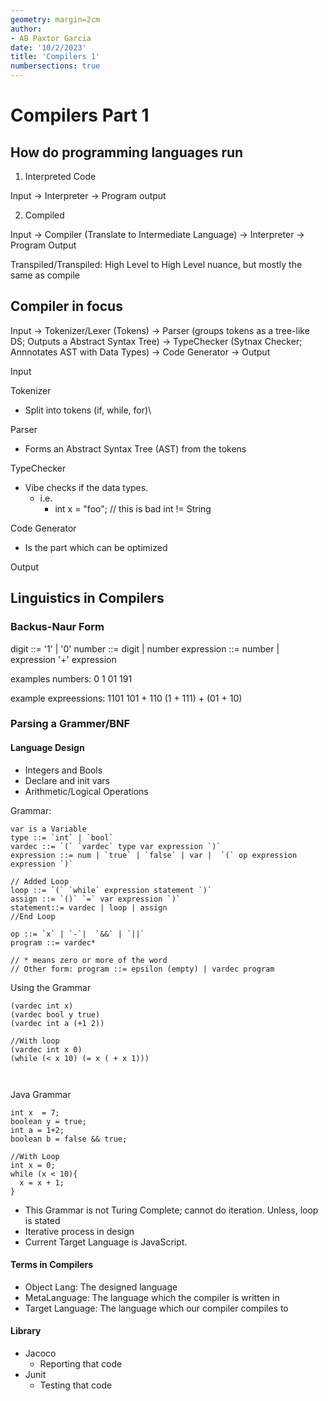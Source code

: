 ```yaml
---
geometry: margin=2cm
author:
- AB Paxtor Garcia
date: '10/2/2023'
title: 'Compilers 1'
numbersections: true
---
```


# Compilers Part 1

## How do programming languages run

1. Interpreted Code

Input -> Interpreter -> Program output

2. Compiled

Input -> Compiler (Translate to Intermediate Language) -> Interpreter -> Program Output

Transpiled/Transpiled: High Level to High Level nuance, but mostly the same as compile

 ##  Compiler in focus

Input -> Tokenizer/Lexer (Tokens) -> Parser (groups tokens as a tree-like DS; Outputs a Abstract Syntax Tree) ->  TypeChecker (Sytnax Checker; Annnotates AST with Data Types) -> Code Generator -> Output


Input

Tokenizer
- Split into tokens (if, while, for)\

Parser
- Forms an Abstract Syntax Tree (AST) from the tokens

TypeChecker
- Vibe checks if the data types.
  - i.e.
    - int x = "foo"; // this is bad int != String

Code Generator
- Is the part which can be optimized 

Output


## Linguistics in Compilers

### Backus-Naur Form 

digit ::= '1' | '0'
number ::= digit | number 
expression ::= number | expression '+' expression

examples numbers:
0
1
01
191

example expreessions:
1101
101 + 110
(1 + 111) + (01 + 10)

### Parsing a Grammer/BNF

#### Language Design

- Integers and Bools
- Declare and init vars
- Arithmetic/Logical Operations

Grammar:
````
var is a Variable
type ::= `int` | `bool`
vardec ::= `(` `vardec` type var expression `)`
expression ::= num | `true` | `false` | var |  `(` op expression expression `)`

// Added Loop
loop ::= `(` `while` expression statement `)`
assign ::= `()` `=` var expression `)`
statement::= vardec | loop | assign
//End Loop

op ::= `x` | `-`|  `&&` | `||`
program ::= vardec*

// * means zero or more of the word
// Other form: program ::= epsilon (empty) | vardec program

````

Using the Grammar

````
(vardec int x)
(vardec bool y true)
(vardec int a (+1 2))

//With loop
(vardec int x 0)
(while (< x 10) (= x ( + x 1)))



````

Java Grammar

````
int x  = 7;
boolean y = true;
int a = 1+2;
boolean b = false && true;

//With Loop
int x = 0;
while (x < 10){
  x = x + 1;
}

````

- This Grammar is not Turing Complete; cannot do iteration. Unless, loop is stated
- Iterative process in design
- Current Target Language is JavaScript.


#### Terms in Compilers

- Object Lang: The designed language
- MetaLanguage: The language which the compiler is written in
- Target Language: The language which our compiler compiles to



#### Library 

- Jacoco
  - Reporting that code 
- Junit
  - Testing that code

